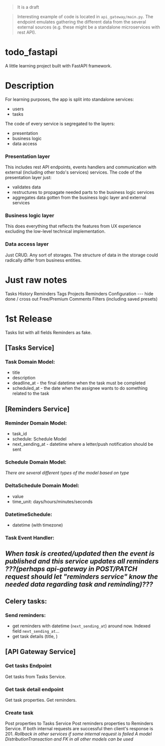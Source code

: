 
> It is a draft

> Interesting example of code is located in `api_gateway/main.py`. 
> The endpoint emulates gathering the different data from the several external sources (e.g. these might be a standalone microservices with rest API).

# todo_fastapi
A little learning project built with FastAPI framework.

# Description
For learning purposes, the app is split into standalone services:
- users
- tasks

The code of every service is segregated to the layers:
- presentation
- business logic
- data access

### Presentation layer
This includes rest API endpoints, events handlers and communication with external (including other todo's services) services.
The code of the presentation layer just: 
- validates data
- restructures to propagate needed parts to the business logic services
- aggregates data gotten from the business logic layer and external services

### Business logic layer
This does everything that reflects the features from UX experience excluding the low-level technical implementation.

### Data access layer
Just CRUD. Any sort of storages. The structure of data in the storage could radically differ from business entities.


# Just raw notes

Tasks
History
Reminders
Tags
Projects
Reminders
Configuration
  --- hide done / cross out
Free/Premium
Comments
Filters (including saved presets)

# 1st Release
Tasks list with all fields
Reminders as fake.

## [Tasks Service]
### Task Domain Model:
- title
- description
- deadline_at - the final datetime when the task must be completed
- scheduled_at - the date when the assignee wants to do something related to the task

## [Reminders Service]
### Reminder Domain Model:
- task_id
- schedule: Schedule Model
- next_sending_at - datetime where a letter/push notification should be sent

### Schedule Domain Model:
_There are several different types of the model based on type_
### DeltaSchedule Domain Model:
- value
- time_unit: days/hours/minutes/seconds
### DatetimeSchedule:
- datetime (with timezone)

### Task Event Handler:
_When task is created/updated then the event is published and 
this service updates all reminders 
???(perhaps api-gateway in POST/PATCH request should let "reminders service" know the needed data 
regarding task and reminding)???_
- 

## Celery tasks:
### Send reminders:
  - get reminders with datetime (`next_sending_at`) around now. Indexed field `next_sending_at`...
  - get task details (title, )

## [API Gateway Service]
### Get tasks Endpoint
Get tasks from Tasks Service.

### Get task detail endpoint
Get task properties.
Get reminders.

### Create task
Post properties to Tasks Service
Post reminders properties to Reminders Service.
If both internal requests are successful then client's response is 201.
_Rollback in other services if some internal request is failed_
_A model DistributionTransaction and FK in all other models can be used_ 
